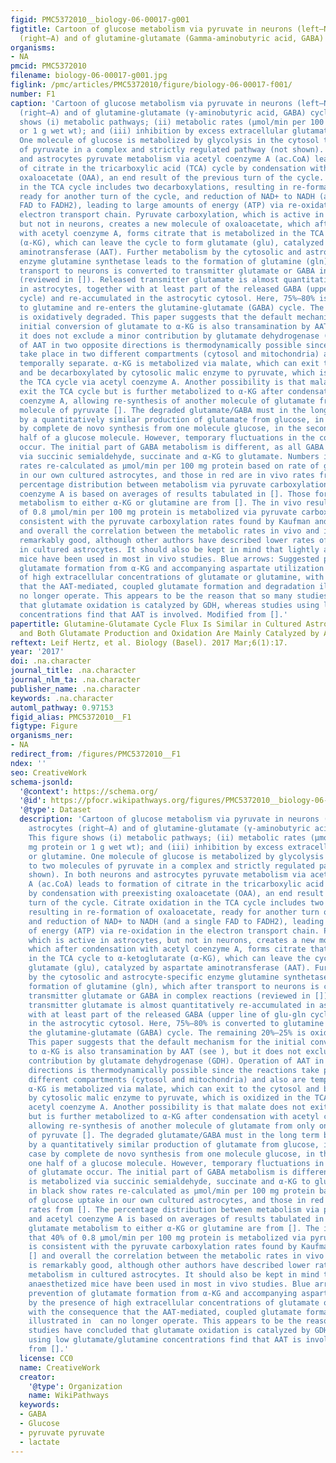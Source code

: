 ```yaml
---
figid: PMC5372010__biology-06-00017-g001
figtitle: Cartoon of glucose metabolism via pyruvate in neurons (left—N) and astrocytes
  (right—A) and of glutamine-glutamate (Gamma-aminobutyric acid, GABA) cycling
organisms:
- NA
pmcid: PMC5372010
filename: biology-06-00017-g001.jpg
figlink: /pmc/articles/PMC5372010/figure/biology-06-00017-f001/
number: F1
caption: 'Cartoon of glucose metabolism via pyruvate in neurons (left—N) and astrocytes
  (right—A) and of glutamine-glutamate (γ-aminobutyric acid, GABA) cycling. This figure
  shows (i) metabolic pathways; (ii) metabolic rates (µmol/min per 100 mg protein
  or 1 g wet wt); and (iii) inhibition by excess extracellular glutamate or glutamine.
  One molecule of glucose is metabolized by glycolysis in the cytosol to two molecules
  of pyruvate in a complex and strictly regulated pathway (not shown). In both neurons
  and astrocytes pyruvate metabolism via acetyl coenzyme A (ac.CoA) leads to formation
  of citrate in the tricarboxylic acid (TCA) cycle by condensation with preexisting
  oxaloacetate (OAA), an end result of the previous turn of the cycle. Citrate oxidation
  in the TCA cycle includes two decarboxylations, resulting in re-formation of oxaloacetate,
  ready for another turn of the cycle, and reduction of NAD+ to NADH (and a single
  FAD to FADH2), leading to large amounts of energy (ATP) via re-oxidation in the
  electron transport chain. Pyruvate carboxylation, which is active in astrocytes,
  but not in neurons, creates a new molecule of oxaloacetate, which after condensation
  with acetyl coenzyme A, forms citrate that is metabolized in the TCA cycle to α-ketoglutarate
  (α-KG), which can leave the cycle to form glutamate (glu), catalyzed by aspartate
  aminotransferase (AAT). Further metabolism by the cytosolic and astrocyte-specific
  enzyme glutamine synthetase leads to the formation of glutamine (gln), which after
  transport to neurons is converted to transmitter glutamate or GABA in complex reactions
  (reviewed in []). Released transmitter glutamate is almost quantitatively re-accumulated
  in astrocytes, together with at least part of the released GABA (upper line of glu-gln
  cycle) and re-accumulated in the astrocytic cytosol. Here, 75%–80% is converted
  to glutamine and re-enters the glutamine-glutamate (GABA) cycle. The remaining 20%–25%
  is oxidatively degraded. This paper suggests that the default mechanism for the
  initial conversion of glutamate to α-KG is also transamination by AAT (see ), but
  it does not exclude a minor contribution by glutamate dehydrogenase (GDH). Operation
  of AAT in two opposite directions is thermodynamically possible since the reactions
  take place in two different compartments (cytosol and mitochondria) and also are
  temporally separate. α-KG is metabolized via malate, which can exit to the cytosol
  and be decarboxylated by cytosolic malic enzyme to pyruvate, which is oxidized in
  the TCA cycle via acetyl coenzyme A. Another possibility is that malate does not
  exit the TCA cycle but is further metabolized to α-KG after condensation with acetyl
  coenzyme A, allowing re-synthesis of another molecule of glutamate from only one
  molecule of pyruvate []. The degraded glutamate/GABA must in the long term be replaced
  by a quantitatively similar production of glutamate from glucose, in the first case
  by complete de novo synthesis from one molecule glucose, in the second from one
  half of a glucose molecule. However, temporary fluctuations in the content of glutamate
  occur. The initial part of GABA metabolism is different, as all GABA is metabolized
  via succinic semialdehyde, succinate and α-KG to glutamate. Numbers in black show
  rates re-calculated as µmol/min per 100 mg protein based on rate of glucose uptake
  in our own cultured astrocytes, and those in red are in vivo rates from []. The
  percentage distribution between metabolism via pyruvate carboxylation and acetyl
  coenzyme A is based on averages of results tabulated in []. Those for glutamate
  metabolism to either α-KG or glutamine are from []. The in vivo results that 40%
  of 0.8 µmol/min per 100 mg protein is metabolized via pyruvate carboxylation is
  consistent with the pyruvate carboxylation rates found by Kaufman and Driscoll []
  and overall the correlation between the metabolic rates in vivo and in culture is
  remarkably good, although other authors have described lower rates of glucose metabolism
  in cultured astrocytes. It should also be kept in mind that lightly anaesthetized
  mice have been used in most in vivo studies. Blue arrows: Suggested prevention of
  glutamate formation from α-KG and accompanying aspartate utilization by the presence
  of high extracellular concentrations of glutamate or glutamine, with the consequence
  that the AAT-mediated, coupled glutamate formation and degradation illustrated in  can
  no longer operate. This appears to be the reason that so many studies have concluded
  that glutamate oxidation is catalyzed by GDH, whereas studies using low glutamate/glutamine
  concentrations find that AAT is involved. Modified from [].'
papertitle: Glutamine-Glutamate Cycle Flux Is Similar in Cultured Astrocytes and Brain
  and Both Glutamate Production and Oxidation Are Mainly Catalyzed by Aspartate Aminotransferase.
reftext: Leif Hertz, et al. Biology (Basel). 2017 Mar;6(1):17.
year: '2017'
doi: .na.character
journal_title: .na.character
journal_nlm_ta: .na.character
publisher_name: .na.character
keywords: .na.character
automl_pathway: 0.97153
figid_alias: PMC5372010__F1
figtype: Figure
organisms_ner:
- NA
redirect_from: /figures/PMC5372010__F1
ndex: ''
seo: CreativeWork
schema-jsonld:
  '@context': https://schema.org/
  '@id': https://pfocr.wikipathways.org/figures/PMC5372010__biology-06-00017-g001.html
  '@type': Dataset
  description: 'Cartoon of glucose metabolism via pyruvate in neurons (left—N) and
    astrocytes (right—A) and of glutamine-glutamate (γ-aminobutyric acid, GABA) cycling.
    This figure shows (i) metabolic pathways; (ii) metabolic rates (µmol/min per 100
    mg protein or 1 g wet wt); and (iii) inhibition by excess extracellular glutamate
    or glutamine. One molecule of glucose is metabolized by glycolysis in the cytosol
    to two molecules of pyruvate in a complex and strictly regulated pathway (not
    shown). In both neurons and astrocytes pyruvate metabolism via acetyl coenzyme
    A (ac.CoA) leads to formation of citrate in the tricarboxylic acid (TCA) cycle
    by condensation with preexisting oxaloacetate (OAA), an end result of the previous
    turn of the cycle. Citrate oxidation in the TCA cycle includes two decarboxylations,
    resulting in re-formation of oxaloacetate, ready for another turn of the cycle,
    and reduction of NAD+ to NADH (and a single FAD to FADH2), leading to large amounts
    of energy (ATP) via re-oxidation in the electron transport chain. Pyruvate carboxylation,
    which is active in astrocytes, but not in neurons, creates a new molecule of oxaloacetate,
    which after condensation with acetyl coenzyme A, forms citrate that is metabolized
    in the TCA cycle to α-ketoglutarate (α-KG), which can leave the cycle to form
    glutamate (glu), catalyzed by aspartate aminotransferase (AAT). Further metabolism
    by the cytosolic and astrocyte-specific enzyme glutamine synthetase leads to the
    formation of glutamine (gln), which after transport to neurons is converted to
    transmitter glutamate or GABA in complex reactions (reviewed in []). Released
    transmitter glutamate is almost quantitatively re-accumulated in astrocytes, together
    with at least part of the released GABA (upper line of glu-gln cycle) and re-accumulated
    in the astrocytic cytosol. Here, 75%–80% is converted to glutamine and re-enters
    the glutamine-glutamate (GABA) cycle. The remaining 20%–25% is oxidatively degraded.
    This paper suggests that the default mechanism for the initial conversion of glutamate
    to α-KG is also transamination by AAT (see ), but it does not exclude a minor
    contribution by glutamate dehydrogenase (GDH). Operation of AAT in two opposite
    directions is thermodynamically possible since the reactions take place in two
    different compartments (cytosol and mitochondria) and also are temporally separate.
    α-KG is metabolized via malate, which can exit to the cytosol and be decarboxylated
    by cytosolic malic enzyme to pyruvate, which is oxidized in the TCA cycle via
    acetyl coenzyme A. Another possibility is that malate does not exit the TCA cycle
    but is further metabolized to α-KG after condensation with acetyl coenzyme A,
    allowing re-synthesis of another molecule of glutamate from only one molecule
    of pyruvate []. The degraded glutamate/GABA must in the long term be replaced
    by a quantitatively similar production of glutamate from glucose, in the first
    case by complete de novo synthesis from one molecule glucose, in the second from
    one half of a glucose molecule. However, temporary fluctuations in the content
    of glutamate occur. The initial part of GABA metabolism is different, as all GABA
    is metabolized via succinic semialdehyde, succinate and α-KG to glutamate. Numbers
    in black show rates re-calculated as µmol/min per 100 mg protein based on rate
    of glucose uptake in our own cultured astrocytes, and those in red are in vivo
    rates from []. The percentage distribution between metabolism via pyruvate carboxylation
    and acetyl coenzyme A is based on averages of results tabulated in []. Those for
    glutamate metabolism to either α-KG or glutamine are from []. The in vivo results
    that 40% of 0.8 µmol/min per 100 mg protein is metabolized via pyruvate carboxylation
    is consistent with the pyruvate carboxylation rates found by Kaufman and Driscoll
    [] and overall the correlation between the metabolic rates in vivo and in culture
    is remarkably good, although other authors have described lower rates of glucose
    metabolism in cultured astrocytes. It should also be kept in mind that lightly
    anaesthetized mice have been used in most in vivo studies. Blue arrows: Suggested
    prevention of glutamate formation from α-KG and accompanying aspartate utilization
    by the presence of high extracellular concentrations of glutamate or glutamine,
    with the consequence that the AAT-mediated, coupled glutamate formation and degradation
    illustrated in  can no longer operate. This appears to be the reason that so many
    studies have concluded that glutamate oxidation is catalyzed by GDH, whereas studies
    using low glutamate/glutamine concentrations find that AAT is involved. Modified
    from [].'
  license: CC0
  name: CreativeWork
  creator:
    '@type': Organization
    name: WikiPathways
  keywords:
  - GABA
  - Glucose
  - pyruvate pyruvate
  - lactate
---
```

